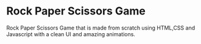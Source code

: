 # Rock Paper Scissors Game
Rock Paper Scissors Game that is made from scratch using HTML,CSS and Javascript 
with a clean UI and amazing animations.
